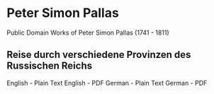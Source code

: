 # Peter Simon Pallas

Public Domain Works of Peter Simon Pallas (1741 - 1811)

## Reise durch verschiedene Provinzen des Russischen Reichs

English - Plain Text
English - PDF
German - Plain Text
German - PDF
